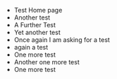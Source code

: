 - Test Home page
- Another test
- A Further Test
- Yet another test
- Once again I am asking for a test
- again a test
- One more test
- Another one more test
- One more test